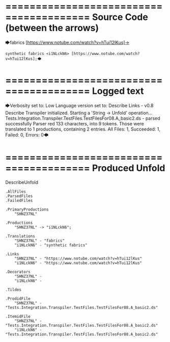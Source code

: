 ========================================
Source Code (between the arrows)
========================================

🡆fabrics [https://www.notube.com/watch?v=hTui12lKus]-> 
	
	synthetic fabrics <i1NLckN6> [https://www.notube.com/watch?v=hTui12lKus];🡄

========================================
Logged text
========================================

🡆Verbosity set to: Low
Language version set to: Describe Links - v0.8
Describe Transpiler initialized.
Starting a 'String -> Unfold' operation...
Tests.Integration.Transpiler.TestFiles.TestFilesFor08.A_basic2.ds - parsed successfully
Parser red 133 characters, into 9 tokens.
Those were translated to 1 productions, containing 2 entries.
All Files: 1, Succeeded: 1, Failed: 0, Errors: 0🡄

========================================
Produced Unfold
========================================

DescribeUnfold

    .AllFiles
    .ParsedFiles
    .FailedFiles

    .PrimaryProductions
        "SHNZ37NL" 

    .Productions
        "SHNZ37NL" -> "i1NLckN6";

    .Translations
        "SHNZ37NL" - "fabrics"
        "i1NLckN6" - "synthetic fabrics"

    .Links
        "SHNZ37NL" - "https://www.notube.com/watch?v=hTui12lKus"
        "i1NLckN6" - "https://www.notube.com/watch?v=hTui12lKus"

    .Decorators
        "SHNZ37NL" - 
        "i1NLckN6" - 

    .Tildes

    .ProdidFile
        "SHNZ37NL" - "Tests.Integration.Transpiler.TestFiles.TestFilesFor08.A_basic2.ds"

    .ItemidFile
        "SHNZ37NL" - "Tests.Integration.Transpiler.TestFiles.TestFilesFor08.A_basic2.ds"
        "i1NLckN6" - "Tests.Integration.Transpiler.TestFiles.TestFilesFor08.A_basic2.ds"

